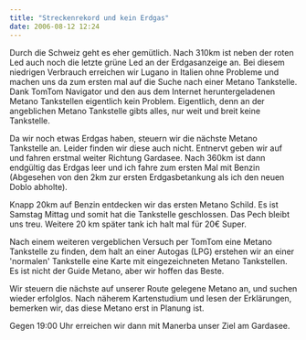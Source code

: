```yaml
---
title: "Streckenrekord und kein Erdgas"
date: 2006-08-12 12:24
---
```

Durch die Schweiz geht es eher gemütlich. Nach 310km ist neben der roten Led auch noch die letzte grüne Led an der Erdgasanzeige an. Bei diesem niedrigen Verbrauch erreichen wir Lugano in Italien ohne Probleme und machen uns da zum ersten mal auf die Suche nach einer Metano Tankstelle. Dank TomTom Navigator und den aus dem Internet heruntergeladenen Metano Tankstellen eigentlich kein Problem. Eigentlich, denn an der angeblichen Metano Tankstelle gibts alles, nur weit und breit keine Tankstelle.

<!--more-->

Da wir noch etwas Erdgas haben, steuern wir die nächste Metano Tankstelle an. Leider finden wir diese auch nicht. Entnervt geben wir auf und fahren erstmal weiter Richtung Gardasee. Nach 360km ist dann endgültig das Erdgas leer und ich fahre zum ersten Mal mit Benzin (Abgesehen von den 2km zur ersten Erdgasbetankung als ich den neuen Doblo abholte).

Knapp 20km auf Benzin entdecken wir das ersten Metano Schild. Es ist Samstag Mittag und somit hat die Tankstelle geschlossen. Das Pech bleibt uns treu. Weitere 20 km später tank ich halt mal für 20€ Super.

Nach einem weiteren vergeblichen Versuch per TomTom eine Metano Tankstelle zu finden, dem halt an einer Autogas (LPG) erstehen wir an einer 'normalen' Tankstelle eine Karte mit eingezeichneten Metano Tankstellen. Es ist nicht der Guide Metano, aber wir hoffen das Beste.

Wir steuern die nächste auf unserer Route gelegene Metano an, und suchen wieder erfolglos. Nach näherem Kartenstudium und lesen der Erklärungen, bemerken wir, das diese Metano erst in Planung ist. 

Gegen 19:00 Uhr erreichen wir dann mit Manerba unser Ziel am Gardasee.